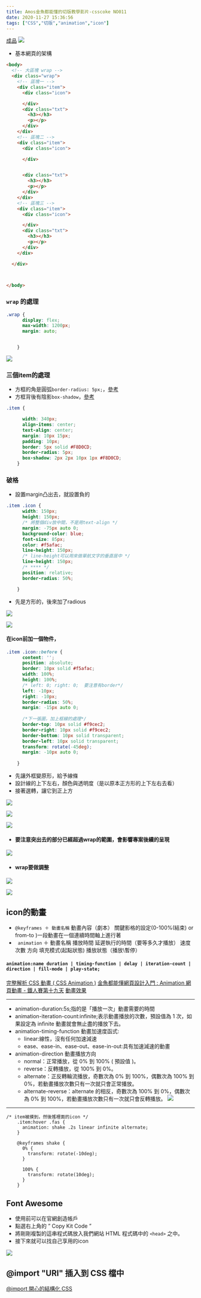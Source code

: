 ```yaml
---
title: Amos金魚都能懂的切版教學影片-csscoke NO011
date: 2020-11-27 15:36:56
tags: ["CSS","切版","animation","icon"]
---
```

[成品](https://eva813.github.io/my-projects/coke-NO011(v1).html)
![](https://i.imgur.com/4oCdMgG.png)

* 基本網頁的架構
```html
<body>
  <!-- 大區塊 wrap -->
  <div class="wrap">
    <!-- 區塊一 -->
    <div class="item">
      <div class="icon">

      </div>
      <div class="txt">
        <h3></h3>
        <p></p>
      </div>
    </div>
    <!-- 區塊二 -->
    <div class="item">
      <div class="icon">

      </div>


      <div class="txt">
        <h3></h3>
        <p></p>
      </div>
    </div>
    <!-- 區塊三 -->
    <div class="item">
      <div class="icon">

      </div>
      <div class="txt">
        <h3></h3>
        <p></p>
      </div>
    </div>

  </div>



</body>
```

### `wrap` 的處理

```css
.wrap {
      display: flex;
      max-width: 1200px;
      margin: auto;


    }
```

![](https://i.imgur.com/5PBCM6c.png)



###  三個item的處理
* 方框的角是圓弧`border-radius: 5px;`，[參考](https://developer.mozilla.org/zh-CN/docs/Web/CSS/border-radius)
* 方框背後有陰影`box-shadow`，[參考](https://developer.mozilla.org/zh-TW/docs/Web/CSS/box-shadow)

```css
.item {

      width: 340px;
      align-items: center;
      text-align: center;
      margin: 10px 15px;
      padding: 10px;
      border: 5px solid #F8D0CD;
      border-radius: 5px;
      box-shadow: 2px 2px 10px 1px #F8D0CD;
    }
```


### 破格
* 設置margin凸出去，就設置負的

```css
.item .icon {
      width: 150px;
      height: 150px;
      /* 將整個div放中間，不是用text-align */
      margin: -75px auto 0;
      background-color: blue;
      font-size: 85px;
      color: #f5afac;
      line-height: 150px;
      /* line-height可以用來做單航文字的垂直居中 */
      line-height: 150px;
      /* **** */
      position: relative;
      border-radius: 50%;

    }
```
* 先是方形的，後來加了radious

![](https://i.imgur.com/vXjT2NR.png)

![](https://i.imgur.com/joOrRwU.png)


#### 在icon前加一個物件，
```css
.item .icon::before {
      content: '';
      position: absolute;
      border: 10px solid #f5afac;
      width: 100%;
      height: 100%;
      /* left: 0; right: 0;  要注意有border*/
      left: -10px;
      right: -10px;
      border-radius: 50%;
      margin: -15px auto 0;
      
      /*下一張圖，加上框線的處理*/
      border-top: 10px solid #f9cec2;
      border-right: 10px solid #f9cec2;
      border-bottom: 10px solid transparent;
      border-left: 10px solid transparent;
      transform: rotate(-45deg);
      margin: -10px auto 0;
     
    }
```
* 先讓外框變原形，給予線條
* 設計線的上下左右，顏色與透明度（是以原本正方形的上下左右去看）
* 接著選轉，讓它到正上方

![](https://i.imgur.com/Vg4Rhg5.png)

![](https://i.imgur.com/9NuBZmd.png)

![](https://i.imgur.com/9UdygSn.png)

* #### 要注意突出去的部分已經超過wrap的範圍，會影響專案後續的呈現
![](https://i.imgur.com/31dbEZZ.png)


* #### wrap要做調整

![](https://i.imgur.com/mwELszb.png)

![](https://i.imgur.com/FeeKHp9.png)




## icon的動畫

* `@keyframes ＋ 動畫名稱` 動畫內容（劇本） 關鍵影格的設定(0-100%(結束) or from-to )一段動畫在一個連續時間軸上進行著
* ` animation` ＋ 動畫名稱 播放時間  延遲執行的時間（要等多久才播放） 速度 次數 方向 填充模式(起點狀態)  播放狀態（播放\暫停）

#### `animation:name duration | timing-function | delay | iteration-count | direction | fill-mode | play-state;`




[完整解析 CSS 動畫 ( CSS Animation )](https://www.oxxostudio.tw/articles/201803/css-animation.html)
[金魚都能懂網頁設計入門 : Animation 網頁動畫 - 鐵人賽第十九天](https://www.youtube.com/watch?v=H9xZ9mExrZk&feature=youtu.be)
[動畫效果](https://dotblogs.com.tw/gra/2018/03/20/222028)

***
- animation-duration:5s;指的是「播放一次」動畫需要的時間
- animation-iteration-count:infinite;表示動畫播放的次數，預設值為 1 次，如果設定為 infinite 動畫就會無止盡的播放下去。
- animation-timing-function 動畫加速度函式:
    - linear:線性，沒有任何加速減速
    - ease、ease-in、ease-out、ease-in-out:具有加速減速的動畫   
- animation-direction 動畫播放方向
    - normal：正常播放，從 0% 到 100% ( 預設值 )。
    - reverse：反轉播放，從 100% 到 0%。
    - alternate：正反轉輪流播放，奇數次為 0% 到 100%，偶數次為 100% 到 0%，若動畫播放次數只有一次就只會正常播放。
    - alternate-reverse：alternate 的相反，奇數次為 100% 到 0%，偶數次為 0% 到 100%，若動畫播放次數只有一次就只會反轉播放。
![](https://i.imgur.com/X8LBQPn.png)
***

```css=
/* item被摸到，然後搖裡面的icon */
    .item:hover .fas {
      animation: shake .2s linear infinite alternate;
    }

    @keyframes shake {
      0% {
        transform: rotate(-10deg);
      }

      100% {
        transform: rotate(10deg);
      }
    }
```

## Font Awesome 
* 使用前可以在官網創造帳戶
* 點選右上角的 ” Copy Kit Code ”
* 將剛剛複製的這串程式碼放入我們網站 HTML 程式碼中的 ``<head>`` 之中。
* 接下來就可以找自己享用的icon

![](https://i.imgur.com/ZZZ5mYn.png)


## @import "URI" 插入到 CSS 檔中
[@import 開心的結構化 CSS](https://ithelp.ithome.com.tw/articles/10195612)
